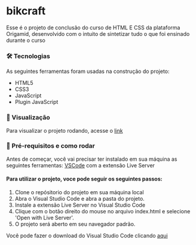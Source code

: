# bikcraft

Esse é o projeto de conclusão do curso de HTML E CSS da plataforma Origamid, desenvolvido com o intuito de sintetizar tudo o que foi ensinado durante o curso

### 🛠 Tecnologias

As seguintes ferramentas foram usadas na construção do projeto:

- HTML5
- CSS3
- JavaScript
- Plugin JavaScript 

### 🚀 Visualização

Para visualizar o projeto rodando, acesse o [link](https://marcoscruzz.github.io/bikcraft/)

### 🎲 Pré-requisitos e como rodar

Antes de começar, você vai precisar ter instalado em sua máquina as seguintes ferramentas:
[VSCode](https://code.visualstudio.com/) com a extensão Live Server

#### Para utilizar o projeto, voce pode seguir os seguintes passos:
1. Clone o repósitorio do projeto em sua máquina local
2. Abra o Visual Studio Code e abra a pasta do projeto.
3. Instale a extensão Live Server no Visual Studio Code
4. Clique com o botão direito do mouse no arquivo index.html e selecione 'Open with Live Server'.
5. O projeto será aberto em seu navegador padrão.

Você pode fazer o download do Visual Studio Code clicando [aqui](https://code.visualstudio.com/)  
